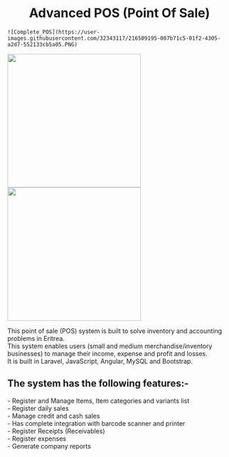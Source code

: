 <h1 align="center"> Advanced POS (Point Of Sale) </h1>
<p>
    
    ![Complete_POS](https://user-images.githubusercontent.com/32343117/216509195-007b71c5-01f2-4305-a2d7-552133cb5a05.PNG)

 <img src="https://user-images.githubusercontent.com/32343117/216508054-97dde8c5-c688-455a-982c-0e141c42b44e.PNG" width=300 height=300 />   
 <img src="https://user-images.githubusercontent.com/32343117/216508771-657000ef-25f5-4c1a-964f-fa2c0077e644.PNG" width=300 height=300 />   
</p>

This point of sale (POS) system is built to solve inventory and accounting problems in Eritrea. <br/>
This system enables users (small and medium merchandise/inventory businesses) to manage their income, expense and profit and losses.<br/>
It is built in Laravel, JavaScript, Angular, MySQL and Bootstrap.<br/>

<h2>The system has the following features:-</h2>
-	Register and Manage Items, Item categories and variants list<br/>
-	Register daily sales<br/>
-	Manage credit and cash sales<br/>
-	Has complete integration with barcode scanner and printer<br/>
-	Register Receipts (Receivables)<br/>
-	Register expenses<br/>
-	Generate company reports<br/>
